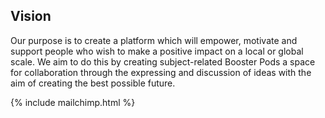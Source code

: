 ## Vision

<div class="quote">
  Our purpose is to create a platform which will empower, motivate and support people who wish to make a positive impact on a local or global scale. We aim to do this by creating subject-related Booster Pods a space for collaboration through the expressing and discussion of  ideas with the aim of creating the best possible future.
</div>

{% include mailchimp.html %}